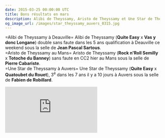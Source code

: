 ```yaml
---
date: 2015-03-25 00:00:00 UTC
title: Bons résultats en mars
description: Alibi de Theyssamy, Aristo de Theyssamy et Une Star de Theyssamy ont fourni de bons résultats ce mois ci.
og_image_url: /images/star_theyssamy_auvers_0315.jpg
---
```


=Alibi de Theyssamy à Deauville=
    Alibi de Theyssamy (**Quite Easy** x **Vas y donc Longane**) double sans faute dans les 5 ans qualification à Deauville ce weekend sous la selle de **Jean Pascal Sartous**.
<br>
=Aristo de Theyssamy au Mans=
    Aristo de Theyssamy (**Rock n'Roll Semilly** x **Totoche du Banney**) sans faute en CC2 hier au Mans sous la selle de **Pierre Cabariste**.
<br>
=Une Star de Theyssamy à Auvers=
    Une Star de Theyssamy (**Quite Easy** x **Quatoubet du Rouet**), 3<sup>e</sup> dans les 7 ans il y a 10 jours à Auvers sous la selle de **Fabien de Robillard**.

<iframe title="Une Star de Theyssamy - Fabien de Robillard - GP 7 ans Auvers" src="https://www.youtube.com/embed/yYfpgtQrg3Q" frameborder="0" allowfullscreen></iframe>